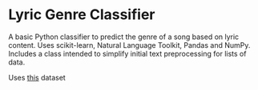 # Lyric Genre Classifier
A basic Python classifier to predict the genre of a song based on lyric content. Uses scikit-learn, Natural Language Toolkit, Pandas and NumPy. Includes a class intended to simplify initial text preprocessing for lists of data.

Uses [this](https://www.kaggle.com/neisse/scrapped-lyrics-from-6-genres) dataset
